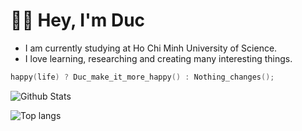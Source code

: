 # 👋🏼 Hey, I'm Duc

* I am currently studying at Ho Chi Minh University of Science.
* I love learning, researching and creating many interesting things.

```cpp
happy(life) ? Duc_make_it_more_happy() : Nothing_changes();
```
![Github Stats](https://github-readme-stats.vercel.app/api?username=caotanduc&show_icons=true&theme=buefy)

![Top langs](https://github-readme-stats.vercel.app/api/top-langs/?username=caotanduc&layout=compact)
